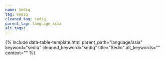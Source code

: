 ```yaml
---
name: Sediq
tag: sediq
cleaned_tag: sediq
parent_tag: language_asia
alt_tags: 
---
```


{% include data-table-template.html 
  parent_path="language/asia" 
  keyword="sediq" 
  cleaned_keyword="sediq" 
  title="Sediq"
  alt_keywords=""
  context=""
%}


